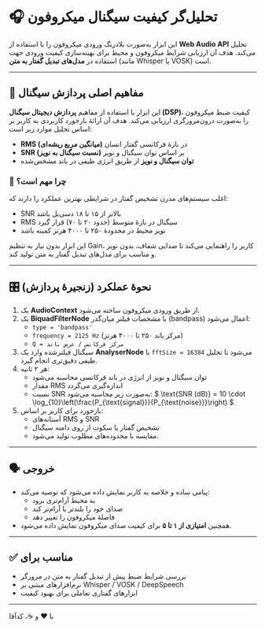 # 🎧 تحلیل‌گر کیفیت سیگنال میکروفون

این ابزار به‌صورت بلادرنگ ورودی میکروفون را با استفاده از **Web Audio API** تحلیل می‌کند. هدف آن ارزیابی شرایط میکروفون و محیط برای بهینه‌سازی کیفیت ورودی جهت استفاده در **مدل‌های تبدیل گفتار به متن** (مانند Whisper یا VOSK) است.

---

## 🔬 مفاهیم اصلی پردازش سیگنال

این ابزار با استفاده از مفاهیم **پردازش دیجیتال سیگنال (DSP)**، کیفیت ضبط میکروفون را به‌صورت درون‌مرورگری ارزیابی می‌کند. هدف آن ارائهٔ بازخورد کاربردی به کاربر بر اساس تحلیل موارد زیر است:

- **RMS (میانگین مربع ریشه‌ای)** در بازهٔ فرکانسی گفتار انسان
- **SNR (نسبت سیگنال به نویز)** بر اساس توان سیگنال و نویز
- **توان سیگنال و نویز** از طریق انرژی طیفی در باند مشخص‌شده

### 🎯 چرا مهم است؟

اغلب سیستم‌های مدرن تشخیص گفتار در شرایطی بهترین عملکرد را دارند که:
- SNR بالاتر از ۱۵ تا ۱۸ دسی‌بل باشد  
- RMS سیگنال در بازهٔ متوسط (حدود ۲۰ تا ۷۰) قرار گیرد  
- نویز محیط در محدودهٔ ۲۵۰ تا ۴۰۰۰ هرتز کمینه باشد  

این ابزار بدون نیاز به تنظیم Gain، کاربر را راهنمایی می‌کند تا صدایی شفاف، بدون نویز و مناسب برای مدل‌های تبدیل گفتار به متن تولید کند.

---

## 🎛️ نحوهٔ عملکرد (زنجیرهٔ پردازش)

1. یک **AudioContext** از طریق ورودی میکروفون ساخته می‌شود.
2. یک **BiquadFilterNode** با مشخصات فیلتر میان‌گذر (bandpass) اعمال می‌شود:
   - `type = 'bandpass'`
   - `frequency = 2125 Hz` (مرکز باند ۲۵۰ تا ۴۰۰۰ هرتز)
   - `Q = مرکز فرکانس / عرض باند`
3. سیگنال فیلترشده وارد یک **AnalyserNode** با `fftSize = 16384` می‌شود تا تحلیل طیفی دقیق‌تری انجام گیرد.
4. هر ۲ ثانیه:
   - توان سیگنال و نویز از انرژی در باند فرکانسی محاسبه می‌شود
   - مقدار RMS اندازه‌گیری می‌گردد
   - نسبت SNR به‌صورت زیر محاسبه می‌شود:
     $`
     \text{SNR (dB)} = 10 \cdot \log_{10}\left(\frac{P_{\text{signal}}}{P_{\text{noise}}}\right)
     `$
5. بازخورد برای کاربر بر اساس:
   - آستانه‌های RMS و SNR
   - تشخیص گفتار یا سکوت از روی دامنه سیگنال
   - مقایسه با محدوده‌های مطلوب تولید می‌شود.

---

## 🗣️ خروجی

- پیامی ساده و خلاصه به کاربر نمایش داده می‌شود که توصیه می‌کند:
  - به محیط آرام‌تری برود
  - صدای خود را بلندتر یا آرام‌تر کند
  - فاصلهٔ میکروفون را تغییر دهد  
- همچنین **امتیازی از ۱ تا ۵** برای کیفیت صدای میکروفون نمایش داده می‌شود.

---

## ✅ مناسب برای

- بررسی شرایط ضبط پیش از تبدیل گفتار به متن در مرورگر
- نرم‌افزارهای مبتنی بر Whisper / VOSK / DeepSpeech
- ابزارهای گفتاری تعاملی برای بهبود کیفیت

---
با ❤️ و ☕، کدآقا

